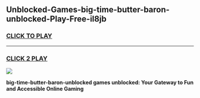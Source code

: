 
## Unblocked-Games-big-time-butter-baron-unblocked-Play-Free-il8jb
<h3>
<a href="https://premium76.site?title=big-time-butter-baron-unblocked&ref=19M">CLICK TO PLAY</a></h3>
<hr>

<h3>
<a href="https://premium76.site?title=big-time-butter-baron-unblocked&ref=19M">CLICK 2 PLAY</a>
  
</h3>

<a href="https://premium76.site?title=big-time-butter-baron-unblocked&ref=19M"><img src="https://clearcache.store/games.png"></a>


**big-time-butter-baron-unblocked games unblocked: Your Gateway to Fun and Accessible Online Gaming**
